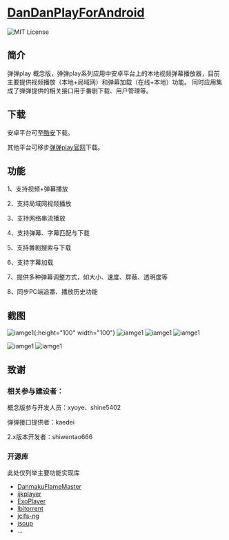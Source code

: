 # [DanDanPlayForAndroid](https://github.com/xyoye/DanDanPlayForAndroid)

![MIT License](https://img.shields.io/badge/licence-MIT-green.svg)

## 简介

弹弹play 概念版，弹弹play系列应用中安卓平台上的本地视频弹幕播放器，目前主要提供视频播放（本地+局域网）和弹幕加载（在线+本地）功能。
同时应用集成了弹弹提供的相关接口用于番剧下载、用户管理等。

## 下载

安卓平台可至[酷安](https://www.coolapk.com/apk/com.xyoye.dandanplay)下载。

其他平台可移步[弹弹play官网](http://www.dandanplay.com)下载。

## 功能

1、支持视频+弹幕播放

2、支持局域网视频播放

3、支持网络串流播放

4、支持弹幕、字幕匹配与下载

5、支持番剧搜索与下载

6、支持字幕加载

7、提供多种弹幕调整方式，如大小、速度、屏蔽、透明度等

8、同步PC端追番、播放历史功能

## 截图

![iamge1](https://github.com/xyoye/ImageRepository/blob/master/DanDanPlayer/home.png){:height="100" width="100"}
![iamge1](https://github.com/xyoye/ImageRepository/blob/master/DanDanPlayer/season.png)
![iamge1](https://github.com/xyoye/ImageRepository/blob/master/DanDanPlayer/detail.png)
![iamge1](https://github.com/xyoye/ImageRepository/blob/master/DanDanPlayer/search.png)

![iamge1](https://github.com/xyoye/ImageRepository/blob/master/DanDanPlayer/video_1.png)
![iamge1](https://github.com/xyoye/ImageRepository/blob/master/DanDanPlayer/video_2.png)

## 致谢
### 相关参与建设者：
概念版参与开发人员：xyoye、shine5402

弹弹接口提供者：kaedei

2.x版本开发者：shiwentao666

### 开源库
此处仅列举主要功能实现库
- [DanmakuFlameMaster](https://github.com/bilibili/DanmakuFlameMaster)
- [ijkplayer](https://github.com/bilibili/ijkplayer)
- [ExoPlayer](https://github.com/google/ExoPlayer)
- [lbitorrent](https://gitlab.com/axet/libtorrent)
- [jcifs-ng](https://github.com/AgNO3/jcifs-ng)
- [jsoup](https://github.com/jhy/jsoup)
- ...
